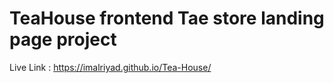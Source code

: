 # TeaHouse frontend Tae store landing page project 
Live Link : https://imalriyad.github.io/Tea-House/

